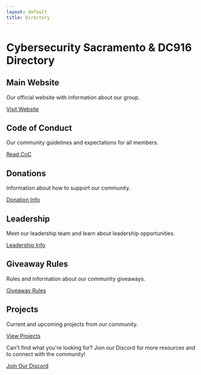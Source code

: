 ```yaml
---
layout: default
title: Directory
---
```


# Cybersecurity Sacramento & DC916 Directory

<div class="directory-container">
  <div class="directory-card">
    <div class="directory-icon">
      <i class="fas fa-home"></i>
    </div>
    <div class="directory-content">
      <h2>Main Website</h2>
      <p>Our official website with information about our group.</p>
      <a href="https://dc916.com" class="directory-link">Visit Website</a>
    </div>
  </div>
  
  <div class="directory-card">
    <div class="directory-icon">
      <i class="fas fa-scroll"></i>
    </div>
    <div class="directory-content">
      <h2>Code of Conduct</h2>
      <p>Our community guidelines and expectations for all members.</p>
      <a href="https://dc916.com/CoC" class="directory-link">Read CoC</a>
    </div>
  </div>
  
  <div class="directory-card">
    <div class="directory-icon">
      <i class="fas fa-hand-holding-heart"></i>
    </div>
    <div class="directory-content">
      <h2>Donations</h2>
      <p>Information about how to support our community.</p>
      <a href="https://dc916.com/Donations" class="directory-link">Donation Info</a>
    </div>
  </div>
  
  <div class="directory-card">
    <div class="directory-icon">
      <i class="fas fa-users-cog"></i>
    </div>
    <div class="directory-content">
      <h2>Leadership</h2>
      <p>Meet our leadership team and learn about leadership opportunities.</p>
      <a href="https://dc916.com/Leadership" class="directory-link">Leadership Info</a>
    </div>
  </div>
  
  <div class="directory-card">
    <div class="directory-icon">
      <i class="fas fa-gift"></i>
    </div>
    <div class="directory-content">
      <h2>Giveaway Rules</h2>
      <p>Rules and information about our community giveaways.</p>
      <a href="https://dc916.com/Giveaways" class="directory-link">Giveaway Rules</a>
    </div>
  </div>
  
  <div class="directory-card">
    <div class="directory-icon">
      <i class="fas fa-code-branch"></i>
    </div>
    <div class="directory-content">
      <h2>Projects</h2>
      <p>Current and upcoming projects from our community.</p>
      <a href="https://dc916.com/Projects" class="directory-link">View Projects</a>
    </div>
  </div>
</div>

<div class="highlight">
  <p>Can't find what you're looking for? Join our Discord for more resources and to connect with the community!</p>
  <a href="https://discord.gg/Dkn5DZTaGh" class="discord-link">
    <i class="fab fa-discord"></i> Join Our Discord
  </a>
</div>
